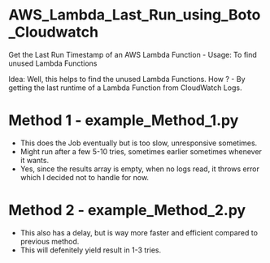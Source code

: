 # AWS_Lambda_Last_Run_using_Boto_Cloudwatch
Get the Last Run Timestamp of an AWS Lambda Function - Usage: To find unused Lambda Functions

Idea: Well, this helps to find the unused Lambda Functions. How ? - By getting the last runtime of a Lambda Function from CloudWatch Logs.

# Method 1 - example_Method_1.py
* This does the Job eventually but is too slow, unresponsive sometimes.
* Might run after a few 5-10 tries, sometimes earlier sometimes whenever it wants.
* Yes, since the results array is empty, when no logs read, it throws error which I decided not to handle for now.

# Method 2 - example_Method_2.py
* This also has a delay, but is way more faster and efficient compared to previous method.
* This will defenitely yield result in 1-3 tries.
